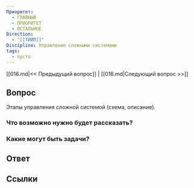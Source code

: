 ```yaml
---
Приоритет:
  - ГЛАВНЫЙ
  - ПРИОРИТЕТ
  - ОСТАЛЬНОЕ
Direction:
  - "[[ТИИП]]" 
Discipline: Управление сложными системами 
tags:
  - пусто
---
```

[[016.md|<< Предыдущий вопрос]] | [[018.md|Следующий вопрос >>]]
## Вопрос

Этапы управления сложной системой (схема, описание).

### Что возможно нужно будет рассказать?

### Какие могут быть задачи?

## Ответ

## Ссылки

